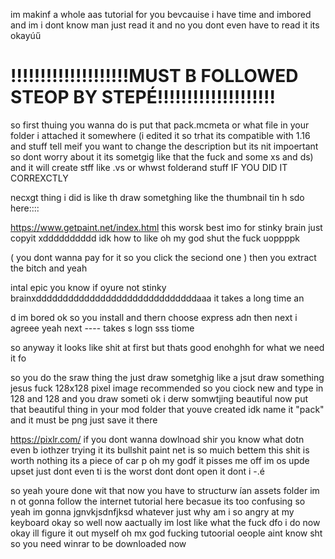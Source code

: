 
im makinf a whole aas tutorial for you bevcauise i have time and imbored and im i dont know man just 
read it and no you dont even have to read it its okayúű 

# !!!!!!!!!!!!!!!!!!!!MUST B FOLLOWED STEOP BY STEPÉ!!!!!!!!!!!!!!!!!!!!

so first thuing you wanna do is put that pack.mcmeta or what file in your folder i attached it somewhere (i edited it so trhat its compatible with 1.16 and stuff tell meif you want to change the description but its nit impoertant so dont worry about it its sometgig like that the fuck and some xs and ds) and it will create stff like .vs or whwst folderand stuff IF YOU DID IT CORREXCTLY

necxgt thing i did is like th draw sometghing like the thumbnail tin h sdo here::::

https://www.getpaint.net/index.html   this worsk best imo  for stinky brain just copyit xdddddddddd idk how to like oh my god shut the fuck uoppppk

( you dont wanna pay for it so you click the seciond one ) then you extract the bitch and yeah 

intal epic you know if oyure not stinky brainxddddddddddddddddddddddddddddddaaa it takes a long 
time an

d im bored ok so you install and thern choose express adn then next i agreee yeah
 next  ---- takes s logn sss tiome

so anyway it looks like shit at first but thats good enohghh for what we need it fo

so you do the sraw thing the just draw sometghig like a jsut draw something jesus fuck
128x128 pixel image recommended
so you ciock new and type in 128 and 128 and you draw someti
ok i derw somwtjing beautiful now put that beautiful thing in your mod folder that youve created idk name it "pack" and it must be png just save it there


https://pixlr.com/  if you dont wanna dowlnoad shir you know what dotn even b iothzer trying it
 its bullshit paint net is so muich 
bettem this shit is worth nothing its a piece of car p oh my godf it pisses me off im os upde
upset just dont even ti is the worst dont dont open it dont
i      -.é


so yeah youre done wit that now you have to structurw ían assets folder
im n ot gonna follow the internet tutorial here becasue its too confusing so yeah im gonna jgnvkjsdnfjksd whatever just why am i so angry at my keyboard
okay so
well now aactually im lost 
like what the fuck dfo i do now okay ill figure it out myself oh mx god fucking tutoorial oeople aint know sht
so you need winrar to be downloaded now
